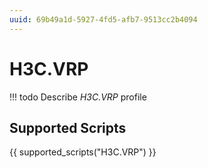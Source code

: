 ```yaml
---
uuid: 69b49a1d-5927-4fd5-afb7-9513cc2b4094
---
```



# H3C.VRP


<!-- prettier-ignore -->
!!! todo
    Describe *H3C.VRP* profile

## Supported Scripts

{{ supported_scripts("H3C.VRP") }}
